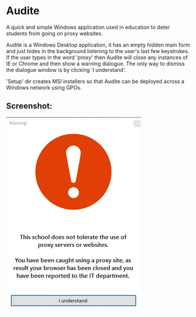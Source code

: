 # Audite

A quick and simple Windows application used in education to deter students from going on proxy websites.

Audite is a Windows Desktop application, it has an empty hidden main form and just hides in the background listening to the user's last few keystrokes. If the user types in the word 'proxy' then Audite will close any instances of IE or Chrome and then show a warning dialogue. The only way to dismiss the dialogue window is by clicking 'I understand'.

'Setup' dir creates MSI installers so that Audite can be deployed across a Windows network using GPOs.

## Screenshot:

![](screenshots/warning.jpg)